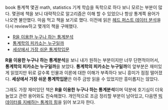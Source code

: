book
통계책 몇권
math, statistics
기계 학습을 독학으로 하다 보니 모르는 부분이 많다. 
몇권에 책을 보니 대략적으로 알고리즘은 이해 할 수 있었으나 항상 통계쪽 용어가 나오면 불안했다.
마음 먹고 책을 보기로 했다.
이전에 읽은 [헤드 퍼스트 데이터 분석](http://www.yes24.com/24/goods/8655201)을 다시 review하고 몇개의 책을 구매했다.  

* [R을 이용한 누구나 하는 통계분석](http://www.yes24.com/24/Goods/4510634?Acode=101)
* [통계학의 피카소는 누구일까](http://www.yes24.com/24/goods/4831333?scode=032&OzSrank=1)
* [세상에서 가장 쉬운 통계학입문](http://www.yes24.com/24/goods/3625262?scode=032&OzSrank=1)

**R을 이용한 누구나 하는 통계분석**을 보니 내가 원하는 부분이지만 너무 단편적이어서, 
**통계학의 피카소는 누구일까**을 보았다. **통계학의 피카소는 누구일까**의 앞부분은 재미있게 읽었지만 뒤로 갈수록
인물과 이론에 대한 이해가 부족하다 보니 흥미가 점점 떨어졌다.
**세상에서 가장 쉬운 통계학입문**은 아주 금방 읽을 수 있었지만 흥미롭지는 않았다.

그래도 가장 재미있던 책은 **R을 이용한 누구나 하는 통계분석**이며 덕분에 호기심이 더욱 늘었고 관련 용어와도 친숙해졌다.
개인적으로 조금 정리할 부분이 남아있고, 다음엔 [빅데이터를 지배하는 통계의 힘](http://www.yes24.com/24/Goods/9281968)을 읽어 보고자 한다.
